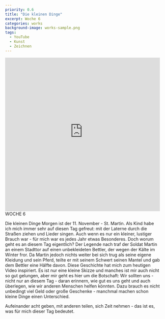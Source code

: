 ```yaml
---
priority: 0.6
title: "Die kleinen Dinge"
excerpt: Woche 6
categories: works
background-image: works-sample.png
tags:
  - YouTube
  - Kunst
  - Zeichnen
---
```

<span class="image featured"></span>
<iframe width="100%" height="500px" src="https://www.youtube-nocookie.com/embed/I_YADYUTeaw" frameborder="0" allow="autoplay; encrypted-media" allowfullscreen></iframe>
WOCHE 6

Die kleinen Dinge
Morgen ist der 11. November - St. Martin.
Als Kind habe ich mich immer sehr auf diesen Tag gefreut: mit der Laterne durch die Straßen ziehen und Lieder singen. Auch wenn es nur ein kleiner, lustiger Brauch war - für mich war es jedes Jahr etwas Besonderes.
Doch worum geht es an diesem Tag eigentlich?
Der Legende nach traf der Soldat Martin an einem Stadttor auf einen unbekleideten Bettler, der wegen der Kälte im Winter fror. Da Martin jedoch nichts weiter bei sich trug als seine eigene Kleidung und sein Pferd, teilte er mit seinem Schwert seinen Mantel und gab dem Bettler eine Hälfte davon.
Diese Geschichte hat mich zum heutigen Video inspiriert. Es ist nur eine kleine Skizze und manches ist mir auch nicht so gut gelungen, aber mir geht es hier um die Botschaft: Wir sollten uns - nicht nur an diesem Tag - daran erinnern, wie gut es uns geht und auch überlegen, wie wir anderen Menschen helfen könnten. Dazu brauch es nicht unbedingt viel Geld oder große Geschenke - manchmal machen schon kleine Dinge einen Unterschied.

Aufeinander acht geben, mit anderen teilen, sich Zeit nehmen - das ist es, was für mich dieser Tag bedeutet.
